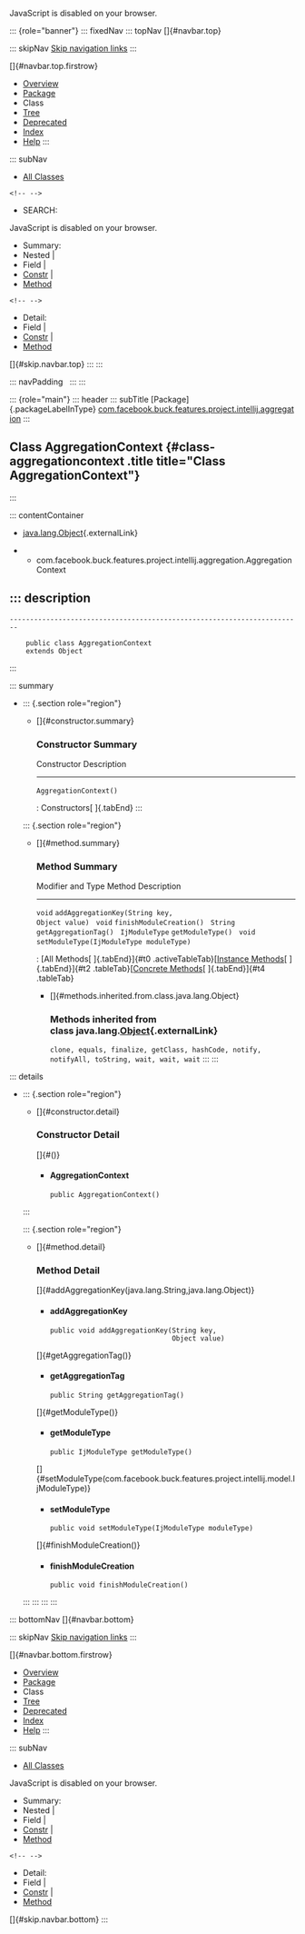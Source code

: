 <div>

JavaScript is disabled on your browser.

</div>

::: {role="banner"}
::: fixedNav
::: topNav
[]{#navbar.top}

::: skipNav
[Skip navigation links](#skip.navbar.top "Skip navigation links")
:::

[]{#navbar.top.firstrow}

-   [Overview](../../../../../../../index.html)
-   [Package](package-summary.html)
-   Class
-   [Tree](package-tree.html)
-   [Deprecated](../../../../../../../deprecated-list.html)
-   [Index](../../../../../../../index-all.html)
-   [Help](../../../../../../../help-doc.html)
:::

::: subNav
-   [All Classes](../../../../../../../allclasses.html)

```{=html}
<!-- -->
```
-   SEARCH:

<div>

<div>

JavaScript is disabled on your browser.

</div>

</div>

<div>

-   Summary: 
-   Nested \| 
-   Field \| 
-   [Constr](#constructor.summary) \| 
-   [Method](#method.summary)

```{=html}
<!-- -->
```
-   Detail: 
-   Field \| 
-   [Constr](#constructor.detail) \| 
-   [Method](#method.detail)

</div>

[]{#skip.navbar.top}
:::
:::

::: navPadding
 
:::
:::

::: {role="main"}
::: header
::: subTitle
[Package]{.packageLabelInType} [com.facebook.buck.features.project.intellij.aggregation](package-summary.html)
:::

## Class AggregationContext {#class-aggregationcontext .title title="Class AggregationContext"}
:::

::: contentContainer
-   [java.lang.Object](http://docs.oracle.com/javase/7/docs/api/java/lang/Object.html?is-external=true "class or interface in java.lang"){.externalLink}

-   -   com.facebook.buck.features.project.intellij.aggregation.AggregationContext

::: description
-   

    ------------------------------------------------------------------------

        public class AggregationContext
        extends Object
:::

::: summary
-   ::: {.section role="region"}
    -   []{#constructor.summary}

        ### Constructor Summary

          Constructor              Description
          ------------------------ -------------
          `AggregationContext()`    

          : Constructors[ ]{.tabEnd}
    :::

    ::: {.section role="region"}
    -   []{#method.summary}

        ### Method Summary

          Modifier and Type   Method                                                           Description
          ------------------- ---------------------------------------------------------------- -------------
          `void`              `addAggregationKey​(String key,                  Object value)`    
          `void`              `finishModuleCreation()`                                          
          `String`            `getAggregationTag()`                                             
          `IjModuleType`      `getModuleType()`                                                 
          `void`              `setModuleType​(IjModuleType moduleType)`                          

          : [All Methods[ ]{.tabEnd}]{#t0 .activeTableTab}[[Instance
          Methods](javascript:show(2);)[ ]{.tabEnd}]{#t2
          .tableTab}[[Concrete
          Methods](javascript:show(8);)[ ]{.tabEnd}]{#t4 .tableTab}

        -   []{#methods.inherited.from.class.java.lang.Object}

            ### Methods inherited from class java.lang.[Object](http://docs.oracle.com/javase/7/docs/api/java/lang/Object.html?is-external=true "class or interface in java.lang"){.externalLink}

            `clone, equals, finalize, getClass, hashCode, notify, notifyAll, toString, wait, wait, wait`
    :::
:::

::: details
-   ::: {.section role="region"}
    -   []{#constructor.detail}

        ### Constructor Detail

        []{#<init>()}

        -   #### AggregationContext

                public AggregationContext()
    :::

    ::: {.section role="region"}
    -   []{#method.detail}

        ### Method Detail

        []{#addAggregationKey(java.lang.String,java.lang.Object)}

        -   #### addAggregationKey

            ``` methodSignature
            public void addAggregationKey​(String key,
                                          Object value)
            ```

        []{#getAggregationTag()}

        -   #### getAggregationTag

            ``` methodSignature
            public String getAggregationTag()
            ```

        []{#getModuleType()}

        -   #### getModuleType

            ``` methodSignature
            public IjModuleType getModuleType()
            ```

        []{#setModuleType(com.facebook.buck.features.project.intellij.model.IjModuleType)}

        -   #### setModuleType

            ``` methodSignature
            public void setModuleType​(IjModuleType moduleType)
            ```

        []{#finishModuleCreation()}

        -   #### finishModuleCreation

            ``` methodSignature
            public void finishModuleCreation()
            ```
    :::
:::
:::
:::

::: bottomNav
[]{#navbar.bottom}

::: skipNav
[Skip navigation links](#skip.navbar.bottom "Skip navigation links")
:::

[]{#navbar.bottom.firstrow}

-   [Overview](../../../../../../../index.html)
-   [Package](package-summary.html)
-   Class
-   [Tree](package-tree.html)
-   [Deprecated](../../../../../../../deprecated-list.html)
-   [Index](../../../../../../../index-all.html)
-   [Help](../../../../../../../help-doc.html)
:::

::: subNav
-   [All Classes](../../../../../../../allclasses.html)

<div>

<div>

JavaScript is disabled on your browser.

</div>

</div>

<div>

-   Summary: 
-   Nested \| 
-   Field \| 
-   [Constr](#constructor.summary) \| 
-   [Method](#method.summary)

```{=html}
<!-- -->
```
-   Detail: 
-   Field \| 
-   [Constr](#constructor.detail) \| 
-   [Method](#method.detail)

</div>

[]{#skip.navbar.bottom}
:::
